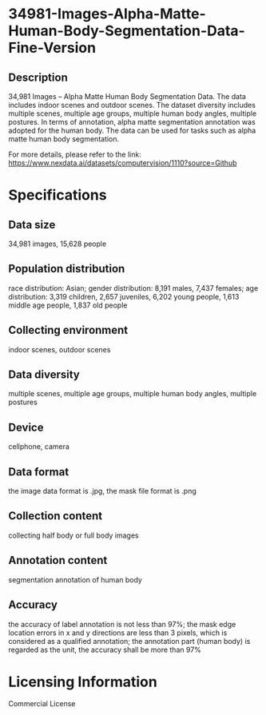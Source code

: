 # 34981-Images-Alpha-Matte-Human-Body-Segmentation-Data-Fine-Version

## Description
34,981 Images – Alpha Matte Human Body Segmentation Data. The data includes indoor scenes and outdoor scenes. The dataset diversity includes multiple scenes, multiple age groups, multiple human body angles, multiple postures. In terms of annotation, alpha matte segmentation annotation was adopted for the human body. The data can be used for tasks such as alpha matte human body segmentation.

For more details, please refer to the link: https://www.nexdata.ai/datasets/computervision/1110?source=Github


# Specifications
## Data size
34,981 images, 15,628 people
## Population distribution
race distribution: Asian; gender distribution: 8,191 males, 7,437 females; age distribution: 3,319 children, 2,657 juveniles, 6,202 young people, 1,613 middle age people, 1,837 old people
## Collecting environment
indoor scenes, outdoor scenes
## Data diversity
multiple scenes, multiple age groups, multiple human body angles, multiple postures
## Device
cellphone, camera
## Data format
the image data format is .jpg, the mask file format is .png
## Collection content
collecting half body or full body images
## Annotation content
segmentation annotation of human body
## Accuracy
the accuracy of label annotation is not less than 97%; the mask edge location errors in x and y directions are less than 3 pixels, which is considered as a qualified annotation; the annotation part (human body) is regarded as the unit, the accuracy shall be more than 97%
# Licensing Information
Commercial License

